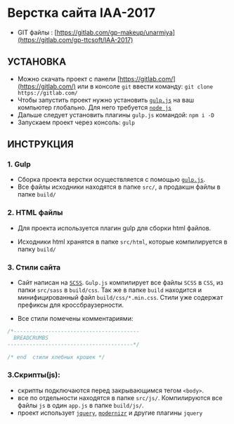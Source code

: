 # Верстка сайта IAA-2017

* GIT файлы : [https://gitlab.com/gp-makeup/unarmiya](https://gitlab.com/gp-ttcsoft/IAA-2017)

## УСТАНОВКА

* Можно скачать проект с панели [https://gitlab.com/](https://gitlab.com/) или в консоле `git` ввести команду: `git clone https://gitlab.com/`
* Чтобы запустить проект нужно установить [`gulp.js`](http://gulpjs.com/) на ваш компьютер глобально. Для него требуется [`node js`](https://nodejs.org/en/)
* Дальше следует установить плагины `gulp.js` командой: `npm i -D`
* Запускаем проект через консоль: `gulp`

## ИНСТРУКЦИЯ

### 1. Gulp

* Сборка проекта верстки осуществляется с помощью [`gulp.js`](http://gulpjs.com/).
* Все файлы исходники находятся в папке `src/`, а продакшн файлы в папке `build/`

### 2. HTML файлы

* Для проекта используется плагин gulp для сборки html файлов.

* Исходники html хранятся в папке `src/html`, которые компилируется в папку `build/`

### 3. Стили сайта

* Сайт написан на [`SCSS`](http://sass-scss.ru/). `Gulp.js` компилирует все файлы `SCSS` в `CSS`, из папки `src/sass` в `build/css`. Так же в папке `build` находится и минифицированный файл `build/css/*.min.css`. Стили уже содержат префиксы для кроссбраузерности.

* Все стили помечены комментариями:

```css
/*----------------------------------------
  BREADCRUMBS
----------------------------------------*/

/* end  стили хлебных крошек */

```

### 3.Скрипты(js):

* скрипты подключаются перед закрывающимся тегом `<body>`.
* все по отдельности находятся в папке `src/js/`. Компилируются все файлы `js` в один `app.js` в папке `build/js/`.
* проект использует [`jquery`](https://jquery.com/), [`modernizr`](https://modernizr.com/) и другие плагины `jquery`
